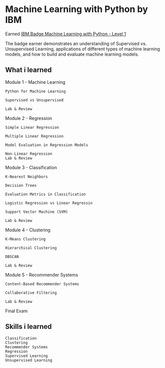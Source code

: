 #  Machine Learning with Python by IBM

Earned [IBM Badge  Machine Learning with Python - Level 1  ](https://www.youracclaim.com/badges/381ac88a-c7bc-413a-b0f1-26a5e1b74180)

The badge earner demonstrates an understanding of Supervised vs. Unsupervised Learning, applications of different types of machine learning models, and how to build and evaluate machine learning models.

## What i learned
Module 1 - Machine Learning

    Python for Machine Learning

    Supervised vs Unsupervised

    Lab & Review

Module 2 - Regression

    Simple Linear Regression

    Multiple Linear Regression

    Model Evaluation in Regression Models

    Non-Linear Regression
    Lab & Review

Module 3 - Classification

    K-Nearest Neighbors

    Decision Trees

    Evaluation Metrics in Classification

    Logistic Regression vs Linear Regressin

    Support Vector Machine (SVM)

    Lab & Review

Module 4 - Clustering

    K-Means Clustering

    Hierarchical Clustering

    DBSCAN

    Lab & Review

Module 5 - Recommender Systems

    Content-Based Recommender Systems

    Collaborative Filtering

    Lab & Review

Final Exam



## Skills i learned
    Classification
    Clustering
    Recommender Systems
    Regression
    Supervised Learning
    Unsupervised Learning
